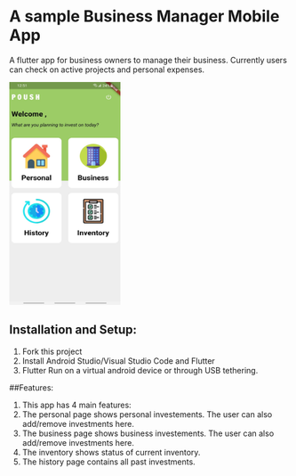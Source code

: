# A sample Business Manager Mobile App

A flutter app for business owners to manage their business. Currently users can check on active projects and personal expenses.



<img src="https://github.com/badrit-3017/Business_Manager_Mobile_App/blob/master/assets/HomePage.jpeg" width="200" height="400" />


## Installation and Setup:

1. Fork this project
2. Install Android Studio/Visual Studio Code and Flutter
3. Flutter Run on a virtual android device or through USB tethering.

##Features:
1. This app has 4 main features:
2. The personal page shows personal investements. The user can also add/remove investments here.
3. The business page shows business investements. The user can also add/remove investments here.
4. The inventory shows status of current inventory.
5. The history page contains all past investments.
